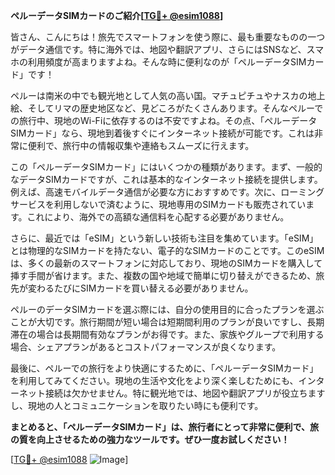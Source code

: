 **ペルーデータSIMカードのご紹介[[TG💪+ @esim1088](https://t.me/s/esim1088)]**

皆さん、こんにちは！旅先でスマートフォンを使う際に、最も重要なものの一つがデータ通信です。特に海外では、地図や翻訳アプリ、さらにはSNSなど、スマホの利用頻度が高まりますよね。そんな時に便利なのが「ペルーデータSIMカード」です！

ペルーは南米の中でも観光地として人気の高い国。マチュピチュやナスカの地上絵、そしてリマの歴史地区など、見どころがたくさんあります。そんなペルーでの旅行中、現地のWi-Fiに依存するのは不安ですよね。その点、「ペルーデータSIMカード」なら、現地到着後すぐにインターネット接続が可能です。これは非常に便利で、旅行中の情報収集や連絡もスムーズに行えます。

この「ペルーデータSIMカード」にはいくつかの種類があります。まず、一般的なデータSIMカードですが、これは基本的なインターネット接続を提供します。例えば、高速モバイルデータ通信が必要な方におすすめです。次に、ローミングサービスを利用しないで済むように、現地専用のSIMカードも販売されています。これにより、海外での高額な通信料を心配する必要がありません。

さらに、最近では「eSIM」という新しい技術も注目を集めています。「eSIM」とは物理的なSIMカードを持たない、電子的なSIMカードのことです。このeSIMは、多くの最新のスマートフォンに対応しており、現地のSIMカードを購入して挿す手間が省けます。また、複数の国や地域で簡単に切り替えができるため、旅先が変わるたびにSIMカードを買い替える必要がありません。

ペルーのデータSIMカードを選ぶ際には、自分の使用目的に合ったプランを選ぶことが大切です。旅行期間が短い場合は短期間利用のプランが良いですし、長期滞在の場合は長期間有効なプランがお得です。また、家族やグループで利用する場合、シェアプランがあるとコストパフォーマンスが良くなります。

最後に、ペルーでの旅行をより快適にするために、「ペルーデータSIMカード」を利用してみてください。現地の生活や文化をより深く楽しむためにも、インターネット接続は欠かせません。特に観光地では、地図や翻訳アプリが役立ちますし、現地の人とコミュニケーションを取りたい時にも便利です。

**まとめると、「ペルーデータSIMカード」は、旅行者にとって非常に便利で、旅の質を向上させるための強力なツールです。ぜひ一度お試しください！**

[[TG💪+ @esim1088](https://t.me/s/esim1088) ![Image](https://i.postimg.cc/Y0z9fWf4/image.png)]